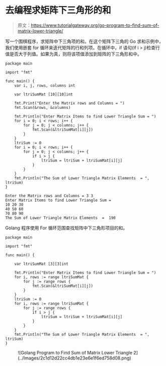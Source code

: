 # 去编程求矩阵下三角形的和

> 原文：<https://www.tutorialgateway.org/go-program-to-find-sum-of-matrix-lower-triangle/>

写一个围棋程序，求矩阵中下三角项的和。在这个矩阵下三角的 Go 求和示例中，我们使用嵌套 for 循环来迭代矩阵的行和列项。在循环中，if 语句(if i > j)检查行值是否大于列值。如果为真，则将该项值添加到矩阵的下三角形和中。

```
package main

import "fmt"

func main() {
    var i, j, rows, columns int

    var ltriSumMat [10][10]int

    fmt.Print("Enter the Matrix rows and Columns = ")
    fmt.Scan(&rows, &columns)

    fmt.Println("Enter Matrix Items to find Lower Triangle Sum = ")
    for i = 0; i < rows; i++ {
        for j = 0; j < columns; j++ {
            fmt.Scan(&ltriSumMat[i][j])
        }
    }
    ltriSum := 0
    for i = 0; i < rows; i++ {
        for j = 0; j < columns; j++ {
            if i > j {
                ltriSum = ltriSum + ltriSumMat[i][j]
            }
        }
    }
    fmt.Println("The Sum of Lower Triangle Matrix Elements  = ", ltriSum)
}
```

```
Enter the Matrix rows and Columns = 3 3
Enter Matrix Items to find Lower Triangle Sum = 
10 20 30
40 50 60
70 80 90
The Sum of Lower Triangle Matrix Elements  =  190
```

Golang 程序使用 For 循环范围查找矩阵中下三角形项目的和。

```
package main

import "fmt"

func main() {

    var ltriSumMat [3][3]int

    fmt.Println("Enter Matrix Items to find Lower Triangle Sum = ")
    for i, rows := range ltriSumMat {
        for j := range rows {
            fmt.Scan(&ltriSumMat[i][j])
        }
    }
    ltriSum := 0
    for i, rows := range ltriSumMat {
        for j := range rows {
            if i > j {
                ltriSum = ltriSum + ltriSumMat[i][j]
            }
        }
    }
    fmt.Println("The Sum of Lower Triangle Matrix Elements  = ", ltriSum)
}
```

<figure class="wp-block-image size-large">![Golang Program to Find Sum of Matrix Lower Triangle 2](../Images/2c1d12d22cc4db1e23e6e1f6ed758d08.png)</figure>